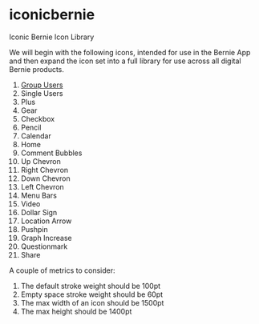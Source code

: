 # iconicbernie

Iconic Bernie Icon Library

We will begin with the following icons, intended for use in the Bernie App and then expand the icon set into a full library for use across all digital Bernie products.

1. [Group Users](groupIcon.svg)
2. Single Users
3. Plus
4. Gear
5. Checkbox
6. Pencil
7. Calendar
8. Home
9. Comment Bubbles
10. Up Chevron
11. Right Chevron
12. Down Chevron
13. Left Chevron
14. Menu Bars
15. Video
16. Dollar Sign
17. Location Arrow
18. Pushpin
19. Graph Increase
20. Questionmark
21. Share

A couple of metrics to consider:

1. The default stroke weight should be 100pt
2. Empty space stroke weight should be 60pt
3. The max width of an icon should be 1500pt
4. The max height should be 1400pt
